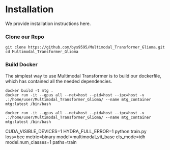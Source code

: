 # Installation
We provide installation instructions here.

### Clone our Repo
```
git clone https://github.com/bys9595/Multimodal_Transformer_Glioma.git
cd Multimodal_Transformer_Glioma
```


### Build Docker
The simplest way to use Multimodal Transformer is to build our dockerfile, which has contained all the needed dependencies. 

```
docker build -t mtg .
docker run -it --gpus all --net=host --pid=host --ipc=host -v .:/home/user/Multimodal_Transformer_Glioma/ --name mtg_container mtg:latest /bin/bash

docker run -it --gpus all --net=host --pid=host --ipc=host -v .:/home/user/Multimodal_Transformer_Glioma/ --name mtg_container mtg:latest /bin/bash

```


CUDA_VISIBLE_DEVICES=1 HYDRA_FULL_ERROR=1 python train.py loss=bce metric=binary model=multimodal_vit_base cls_mode=idh model.num_classes=1 paths=train 
